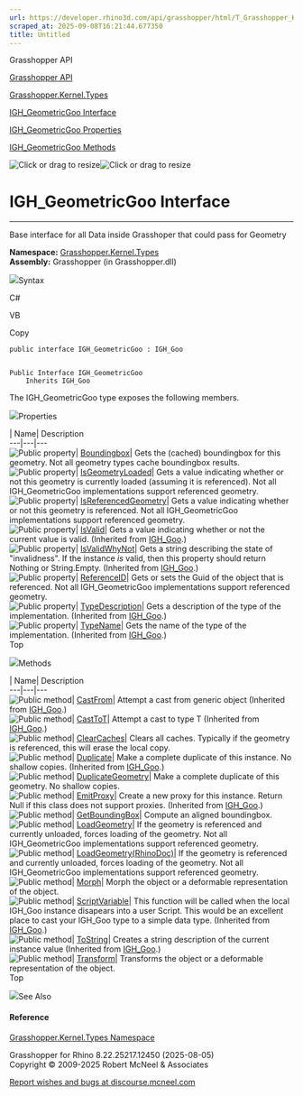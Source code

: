 ```yaml
---
url: https://developer.rhino3d.com/api/grasshopper/html/T_Grasshopper_Kernel_Types_IGH_GeometricGoo.htm
scraped_at: 2025-09-08T16:21:44.677350
title: Untitled
---
```


Grasshopper API

[Grasshopper API](../html/723c01da-9986-4db2-8f53-6f3a7494df75.htm
"Grasshopper API")

[Grasshopper.Kernel.Types](../html/N_Grasshopper_Kernel_Types.htm
"Grasshopper.Kernel.Types")

[IGH_GeometricGoo
Interface](../html/T_Grasshopper_Kernel_Types_IGH_GeometricGoo.htm
"IGH_GeometricGoo Interface")

[IGH_GeometricGoo
Properties](../html/Properties_T_Grasshopper_Kernel_Types_IGH_GeometricGoo.htm
"IGH_GeometricGoo Properties")

[IGH_GeometricGoo
Methods](../html/Methods_T_Grasshopper_Kernel_Types_IGH_GeometricGoo.htm
"IGH_GeometricGoo Methods")

![Click or drag to resize](../icons/TocOpen.gif)![Click or drag to
resize](../icons/TocClose.gif)

# IGH_GeometricGoo Interface  
  
---  
  
Base interface for all Data inside Grasshoper that could pass for Geometry

**Namespace:** [Grasshopper.Kernel.Types](N_Grasshopper_Kernel_Types.htm)  
**Assembly:** Grasshopper (in Grasshopper.dll)

![](../icons/SectionExpanded.png)Syntax

C#

VB

Copy

    
    
    public interface IGH_GeometricGoo : IGH_Goo
    
    
    Public Interface IGH_GeometricGoo
    	Inherits IGH_Goo

The IGH_GeometricGoo type exposes the following members.

![](../icons/SectionExpanded.png)Properties

| Name| Description  
---|---|---  
![Public property](../icons/pubproperty.gif)|
[Boundingbox](P_Grasshopper_Kernel_Types_IGH_GeometricGoo_Boundingbox.htm)|
Gets the (cached) boundingbox for this geometry. Not all geometry types cache
boundingbox results.  
![Public property](../icons/pubproperty.gif)|
[IsGeometryLoaded](P_Grasshopper_Kernel_Types_IGH_GeometricGoo_IsGeometryLoaded.htm)|
Gets a value indicating whether or not this geometry is currently loaded
(assuming it is referenced). Not all IGH_GeometricGoo implementations support
referenced geometry.  
![Public property](../icons/pubproperty.gif)|
[IsReferencedGeometry](P_Grasshopper_Kernel_Types_IGH_GeometricGoo_IsReferencedGeometry.htm)|
Gets a value indicating whether or not this geometry is referenced. Not all
IGH_GeometricGoo implementations support referenced geometry.  
![Public property](../icons/pubproperty.gif)|
[IsValid](P_Grasshopper_Kernel_Types_IGH_Goo_IsValid.htm)|  Gets a value
indicating whether or not the current value is valid.  (Inherited from
[IGH_Goo](T_Grasshopper_Kernel_Types_IGH_Goo.htm).)  
![Public property](../icons/pubproperty.gif)|
[IsValidWhyNot](P_Grasshopper_Kernel_Types_IGH_Goo_IsValidWhyNot.htm)|  Gets a
string describing the state of "invalidness". If the instance _is_ valid, then
this property should return Nothing or String.Empty.  (Inherited from
[IGH_Goo](T_Grasshopper_Kernel_Types_IGH_Goo.htm).)  
![Public property](../icons/pubproperty.gif)|
[ReferenceID](P_Grasshopper_Kernel_Types_IGH_GeometricGoo_ReferenceID.htm)|
Gets or sets the Guid of the object that is referenced. Not all
IGH_GeometricGoo implementations support referenced geometry.  
![Public property](../icons/pubproperty.gif)|
[TypeDescription](P_Grasshopper_Kernel_Types_IGH_Goo_TypeDescription.htm)|
Gets a description of the type of the implementation.  (Inherited from
[IGH_Goo](T_Grasshopper_Kernel_Types_IGH_Goo.htm).)  
![Public property](../icons/pubproperty.gif)|
[TypeName](P_Grasshopper_Kernel_Types_IGH_Goo_TypeName.htm)|  Gets the name of
the type of the implementation.  (Inherited from
[IGH_Goo](T_Grasshopper_Kernel_Types_IGH_Goo.htm).)  
Top

![](../icons/SectionExpanded.png)Methods

| Name| Description  
---|---|---  
![Public method](../icons/pubmethod.gif)|
[CastFrom](M_Grasshopper_Kernel_Types_IGH_Goo_CastFrom.htm)|  Attempt a cast
from generic object  (Inherited from
[IGH_Goo](T_Grasshopper_Kernel_Types_IGH_Goo.htm).)  
![Public method](../icons/pubmethod.gif)|
[CastToT](M_Grasshopper_Kernel_Types_IGH_Goo_CastTo__1.htm)|  Attempt a cast
to type T  (Inherited from [IGH_Goo](T_Grasshopper_Kernel_Types_IGH_Goo.htm).)  
![Public method](../icons/pubmethod.gif)|
[ClearCaches](M_Grasshopper_Kernel_Types_IGH_GeometricGoo_ClearCaches.htm)|
Clears all caches. Typically if the geometry is referenced, this will erase
the local copy.  
![Public method](../icons/pubmethod.gif)|
[Duplicate](M_Grasshopper_Kernel_Types_IGH_Goo_Duplicate.htm)|  Make a
complete duplicate of this instance. No shallow copies.  (Inherited from
[IGH_Goo](T_Grasshopper_Kernel_Types_IGH_Goo.htm).)  
![Public method](../icons/pubmethod.gif)|
[DuplicateGeometry](M_Grasshopper_Kernel_Types_IGH_GeometricGoo_DuplicateGeometry.htm)|
Make a complete duplicate of this geometry. No shallow copies.  
![Public method](../icons/pubmethod.gif)|
[EmitProxy](M_Grasshopper_Kernel_Types_IGH_Goo_EmitProxy.htm)|  Create a new
proxy for this instance. Return Null if this class does not support proxies.
(Inherited from [IGH_Goo](T_Grasshopper_Kernel_Types_IGH_Goo.htm).)  
![Public method](../icons/pubmethod.gif)|
[GetBoundingBox](M_Grasshopper_Kernel_Types_IGH_GeometricGoo_GetBoundingBox.htm)|
Compute an aligned boundingbox.  
![Public method](../icons/pubmethod.gif)|
[LoadGeometry](M_Grasshopper_Kernel_Types_IGH_GeometricGoo_LoadGeometry.htm)|
If the geometry is referenced and currently unloaded, forces loading of the
geometry. Not all IGH_GeometricGoo implementations support referenced
geometry.  
![Public method](../icons/pubmethod.gif)|
[LoadGeometry(RhinoDoc)](M_Grasshopper_Kernel_Types_IGH_GeometricGoo_LoadGeometry_1.htm)|
If the geometry is referenced and currently unloaded, forces loading of the
geometry. Not all IGH_GeometricGoo implementations support referenced
geometry.  
![Public method](../icons/pubmethod.gif)|
[Morph](M_Grasshopper_Kernel_Types_IGH_GeometricGoo_Morph.htm)|  Morph the
object or a deformable representation of the object.  
![Public method](../icons/pubmethod.gif)|
[ScriptVariable](M_Grasshopper_Kernel_Types_IGH_Goo_ScriptVariable.htm)|  This
function will be called when the local IGH_Goo instance disapears into a user
Script. This would be an excellent place to cast your IGH_Goo type to a simple
data type.  (Inherited from
[IGH_Goo](T_Grasshopper_Kernel_Types_IGH_Goo.htm).)  
![Public method](../icons/pubmethod.gif)|
[ToString](M_Grasshopper_Kernel_Types_IGH_Goo_ToString.htm)|  Creates a string
description of the current instance value  (Inherited from
[IGH_Goo](T_Grasshopper_Kernel_Types_IGH_Goo.htm).)  
![Public method](../icons/pubmethod.gif)|
[Transform](M_Grasshopper_Kernel_Types_IGH_GeometricGoo_Transform.htm)|
Transforms the object or a deformable representation of the object.  
Top

![](../icons/SectionExpanded.png)See Also

#### Reference

[Grasshopper.Kernel.Types Namespace](N_Grasshopper_Kernel_Types.htm)

Grasshopper for Rhino 8.22.25217.12450 (2025-08-05)  
Copyright © 2009-2025 Robert McNeel & Associates

[Report wishes and bugs at
discourse.mcneel.com](https://discourse.mcneel.com/c/grasshopper)

